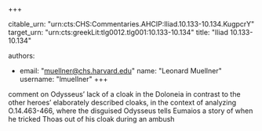 +++


citable_urn: "urn:cts:CHS:Commentaries.AHCIP:Iliad.10.133-10.134.KugpcrY"
target_urn: "urn:cts:greekLit:tlg0012.tlg001:10.133-10.134"
title: "Iliad 10.133-10.134"

authors:
- email: "muellner@chs.harvard.edu"
  name: "Leonard Muellner"
  username: "lmuellner"
+++

<p>comment on Odysseus’ lack of a cloak in the Doloneia in contrast to the other heroes’ elaborately described cloaks, in the context of analyzing O.14.463-466, where the disguised Odysseus tells Eumaios a story of when he tricked Thoas out of his cloak during an ambush</p>